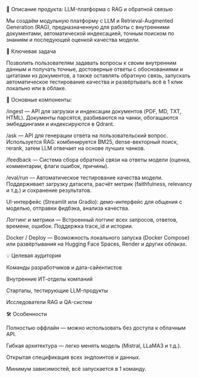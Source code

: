 🧠 Описание продукта: LLM-платформа с RAG и обратной связью

Мы создаём модульную платформу с LLM и Retrieval-Augmented Generation (RAG), предназначенную для работы с внутренними документами, автоматической индексацией, точным поиском по знаниям и последующей оценкой качества модели.

📌 Ключевая задача

Позволить пользователям задавать вопросы к своим внутренним данным и получать точные, достоверные ответы с обоснованиями и цитатами из документов, а также оставлять обратную связь, запускать автоматическое тестирование качества и развёртывать всё в 1 клик локально или в облаке.

🧩 Основные компоненты:

/ingest — API для загрузки и индексации документов (PDF, MD, TXT, HTML).
Документы парсятся, разбиваются на чанки, обогащаются эмбеддингами и индексируются в Qdrant.

/ask — API для генерации ответа на пользовательский вопрос.
Используется RAG: комбинируется BM25, dense-векторный поиск, rerank, затем LLM отвечает на основе лучших чанков.

/feedback — Система сбора обратной связи на ответы модели (оценка, комментарии, флаги ошибок, причины).

/eval/run — Автоматическое тестирование качества модели. Поддерживает загрузку датасета, расчёт метрик (faithfulness, relevancy и т.д.) и сохранение результатов.

UI-интерфейс (Streamlit или Gradio): демо-интерфейс для общения с моделью, отправки фидбэка, анализа качества.

Логгинг и метрики — Встроенный логгинг всех запросов, ответов, времени, ошибок. Поддержка trace_id и истории.

Docker / Deploy — Возможность локального запуска (Docker Compose) или развёртывания на Hugging Face Spaces, Render и других облаках.

💡 Целевая аудитория

Команды разработчиков и дата-сайентистов

Внутренние ИТ-отделы компаний

Стартапы, тестирующие LLM-продукты

Исследователи RAG и QA-систем

🛠️ Особенности

Полностью оффлайн — можно использовать без доступа к облачным API.

Гибкая архитектура — легко менять модель (Mistral, LLaMA3 и т.д.).

Открытая спецификация всех эндпоинтов и данных.

Минимум зависимостей, всё запускается в 1 команду.

